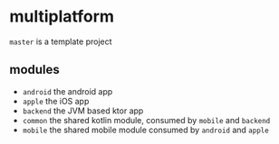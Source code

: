 # multiplatform
`master` is a template project

## modules
- `android` the android app
- `apple` the iOS app
- `backend` the JVM based ktor app
- `common` the shared kotlin module, consumed by `mobile` and `backend`
- `mobile` the shared mobile module consumed by `android` and `apple`
